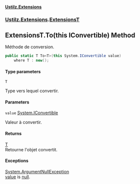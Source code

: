 #### [Ustilz.Extensions](index.md 'index')
### [Ustilz.Extensions](Ustilz.Extensions.md 'Ustilz.Extensions').[ExtensionsT](Ustilz.Extensions.ExtensionsT.md 'Ustilz.Extensions.ExtensionsT')

## ExtensionsT.To<T>(this IConvertible) Method

Méthode de conversion.

```csharp
public static T To<T>(this System.IConvertible value)
    where T : new();
```
#### Type parameters

<a name='Ustilz.Extensions.ExtensionsT.To_T_(thisSystem.IConvertible).T'></a>

`T`

Type vers lequel convertir.
#### Parameters

<a name='Ustilz.Extensions.ExtensionsT.To_T_(thisSystem.IConvertible).value'></a>

`value` [System.IConvertible](https://docs.microsoft.com/en-us/dotnet/api/System.IConvertible 'System.IConvertible')

Valeur à convertir.

#### Returns
[T](Ustilz.Extensions.ExtensionsT.To_T_(thisSystem.IConvertible).md#Ustilz.Extensions.ExtensionsT.To_T_(thisSystem.IConvertible).T 'Ustilz.Extensions.ExtensionsT.To<T>(this System.IConvertible).T')  
Retourne l'objet convertit.

#### Exceptions

[System.ArgumentNullException](https://docs.microsoft.com/en-us/dotnet/api/System.ArgumentNullException 'System.ArgumentNullException')  
[value](Ustilz.Extensions.ExtensionsT.To_T_(thisSystem.IConvertible).md#Ustilz.Extensions.ExtensionsT.To_T_(thisSystem.IConvertible).value 'Ustilz.Extensions.ExtensionsT.To<T>(this System.IConvertible).value') is [null](https://docs.microsoft.com/en-us/dotnet/csharp/language-reference/keywords/null 'https://docs.microsoft.com/en-us/dotnet/csharp/language-reference/keywords/null').
